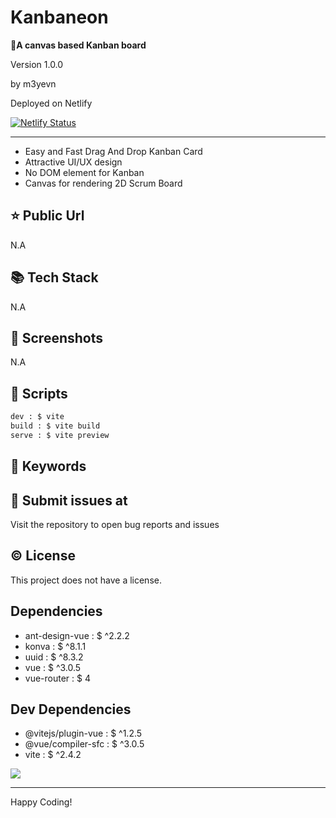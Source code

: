 # Kanbaneon

**📌A canvas based Kanban board**

<p>Version 1.0.0</p>
<p>by m3yevn</p>

Deployed on Netlify

[![Netlify Status](https://api.netlify.com/api/v1/badges/3f09507e-0b31-4009-8d82-5ef7ce9a6aa6/deploy-status)](https://app.netlify.com/sites/kanbaneon/deploys)

<hr/>

 - Easy and Fast Drag And Drop Kanban Card
 - Attractive UI/UX design
 - No DOM element for Kanban
 - Canvas for rendering 2D Scrum Board




## ⭐ Public Url

N.A

## 📚 Tech Stack

N.A

## 📸 Screenshots

N.A

## 📜 Scripts

```sh
dev : $ vite
build : $ vite build
serve : $ vite preview

```

## 🔑 Keywords



## 👾 Submit issues at

Visit the repository to open bug reports and issues

## ©️ License

This project does not have a license.

## Dependencies

 - ant-design-vue : $ ^2.2.2
 - konva : $ ^8.1.1
 - uuid : $ ^8.3.2
 - vue : $ ^3.0.5
 - vue-router : $ 4


## Dev Dependencies

 - @vitejs/plugin-vue : $ ^1.2.5
 - @vue/compiler-sfc : $ ^3.0.5
 - vite : $ ^2.4.2


<img src="https://cdn.dribbble.com/users/2401141/screenshots/5487982/developers-gif-showcase.gif"/>

<hr/>
Happy Coding!

